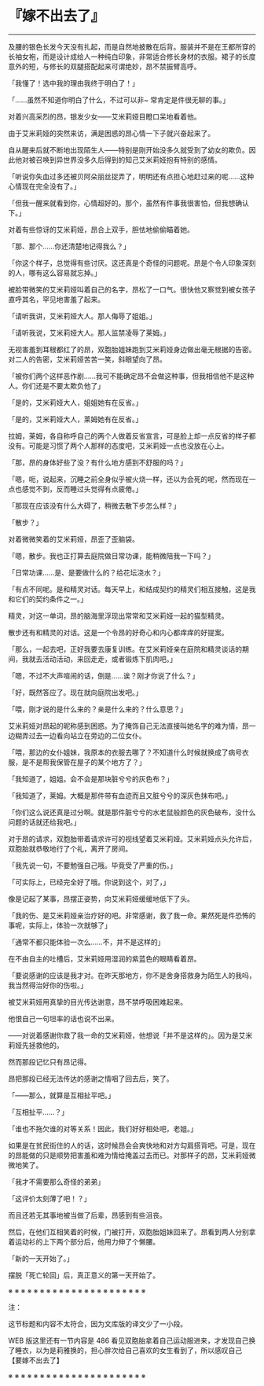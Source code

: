 # 『嫁不出去了』

------

及腰的银色长发今天没有扎起，而是自然地披散在后背。服装并不是在王都所穿的长袖女袍，而是设计成给人一种纯白印象，非常适合修长身材的衣服。裙子的长度意外的短，与修长的双腿搭配起来可谓绝妙，昂不禁振臂高呼。

「我懂了！选中我的理由我终于明白了！」

「……虽然不知道你明白了什么，不过可以非~ 常肯定是件很无聊的事。」

对着兴高采烈的昂，银发少女——艾米莉娅目瞪口呆地看着他。

由于艾米莉娅的突然来访，满是困惑的昂心情一下子就兴奋起来了。

自从醒来后就不断地出现陌生人——特别是刚开始没多久就受到了幼女的欺负。因此他对被召唤到异世界没多久后得到的知己艾米莉娅抱有特别的感情。

「听说你失血过多还被贝阿朵丽丝捉弄了，明明还有点担心地赶过来的呢……这种心情现在完全没有了。」

「但我一醒来就看到你，心情超好的。那个，虽然有件事我很害怕，但我想确认下。」

对着有些惊讶的艾米莉娅，昂合上双手，胆怯地偷偷瞄着她。

「那、那个……你还清楚地记得我么？」

「你这个样子，总觉得有些讨厌。这还真是个奇怪的问题呢。昂是个令人印象深刻的人，哪有这么容易就忘掉。」

被脸带微笑的艾米莉娅叫着自己的名字，昂松了一口气。很快他又察觉到被女孩子直呼其名，罕见地害羞了起来。

「请听我讲，艾米莉娅大人。那人侮辱了姐姐。」

「请听我说，艾米莉娅大人。那人监禁凌辱了莱姆。」

无视害羞到耳根都红了的昂，双胞胎姐妹跑到艾米莉娅身边做出毫无根据的告密。对二人的告密，艾米莉娅苦苦一笑，斜眼望向了昂。

「被你们两个这样恶作剧……我可不能确定昂不会做这种事，但我相信他不是这种人。你们还是不要太欺负他了」

「是的，艾米莉娅大人，姐姐她有在反省。」

「是的，艾米莉娅大人，莱姆她有在反省。」

拉姆，莱姆，各自称呼自己的两个人做着反省宣言，可是脸上却一点反省的样子都没有。可能是习惯了两个人那样的态度吧，艾米莉娅一点也没放在心上。

「那，昂的身体好些了没？有什么地方感到不舒服的吗？」

「嗯，呃，说起来，沉睡之前全身似乎被火烧一样，还以为会死的呢，然而现在一点也感觉不到，反而睡过头觉得有点疲倦。」

「那现在应该没有什么大碍了，稍微去散下步怎么样？」

「散步？」

对着微微笑着的艾米莉娅，昂歪了歪脑袋。

「嗯，散步。我也正打算去庭院做日常功课，能稍微陪我一下吗？」

「日常功课……是、是要做什么的？给花坛浇水？」

「有点不同呢。是和精灵对话。每天早上，和结成契约的精灵们相互接触，这是我和它们的契约条件之一。」

精灵，对这一单词，昂的脑海里浮现出常常和艾米莉娅一起的猫型精灵。

散步还有和精灵的对话。这是一个令昂的好奇心和内心都痒痒的好提案。

「那么，一起去吧，正好我要去康复训练。在艾米莉娅亲在庭院和精灵谈话的期间，我就去活动活动，来回走走，或者锻炼下肌肉吧。」

「嗯，不过不大声喧闹的话，倒是……诶？刚才你说了什么？」

「好，既然答应了。现在就向庭院出发吧。」

「喂，刚才说的是什么来的？亲是什么来的？什么意思？」

艾米莉娅对昂起的昵称感到困惑。为了掩饰自己无法直接叫她名字的难为情，昂一边糊弄过去一边看向站立在旁边的二位女仆。

「喂，那边的女仆姐妹，我原本的衣服去哪了？不知道什么时候就换成了病号衣服，是不是帮我保管在屋子的某个地方了？」

「我知道了，姐姐。会不会是那块脏兮兮的灰色布？」

「我知道了，莱姆。大概是那件带有血迹而且又脏兮兮的深灰色抹布吧。」

「你们这么说还真是过分啊。就是那件脏兮兮的水老鼠般颜色的灰色破布，没什么问题的话就还给我吧。」

对于昂的请求，双胞胎带着请求许可的视线望着艾米莉娅。艾米莉娅点头允许后，双胞胎就恭敬地行了个礼，离开了房间。

「我先说一句，不要勉强自己哦。毕竟受了严重的伤。」

「可实际上，已经完全好了哦。你说到这个，对了，」

像是记起了某事，昂摆正姿势，向艾米莉娅缓缓地低下了头。

「我的伤、是艾米莉娅亲治疗好的吧。非常感谢，救了我一命。果然死是件恐怖的事呢，实际上，体验一次就够了」

「通常不都只能体验一次么……不，并不是这样的」

在不由自主的吐槽后，艾米莉娅用湿润的紫蓝色的眼睛看着昂。

「要说感谢的应该是我才对。在昨天那地方，你不是舍身搭救身为陌生人的我吗，我当然得治好你的伤啦。」

被艾米莉娅用真挚的目光传达谢意，昂不禁呼吸困难起来。

他恨自己一句坦率的话也说不出来。

——对说着感谢你救了我一命的艾米莉娅，他想说「并不是这样的」。因为是艾米莉娅先拯救他的。

然而那段记忆只有昂记得。

昂把那段已经无法传达的感谢之情咽了回去后，笑了。

「——那么，就算是互相扯平吧。」

「互相扯平……？」

「谁也不拖欠谁的对等关系！因此，我们好好相处吧，老姐。」

如果是在贫民街住的人的话，这时候昂会会爽快地和对方勾肩搭背吧。可是，现在的昂能做的只是顺势把害羞和难为情给掩盖过去而已。对那样子的昂，艾米莉娅微微地笑了。

「我才不需要那么奇怪的弟弟」

「这评价太刻薄了吧！？」

而且还若无其事地被当做了后辈，昂感到有些沮丧。

然后，在他们互相笑着的时候，门被打开，双胞胎姐妹回来了。昂看到两人分别拿着运动衫的上下两个部分后，他用力伸了个懒腰。

「新的一天开始了。」

摆脱「死亡轮回」后，真正意义的第一天开始了。

※ ※ ※ ※ ※ ※ ※ ※ ※ ※ ※ ※ ※ ※ ※ ※ ※ ※ ※ ※ ※ ※

注：

这节标题和内容不太符合，因为文库版的译文少了一小段。

WEB 版这里还有一节内容是 486 看见双胞胎拿着自己运动服进来，才发现自己换了睡衣，以为是莉雅换的，担心胖次给自己喜欢的女生看到了，所以感叹自己 【要嫁不出去了】

※ ※ ※ ※ ※ ※ ※ ※ ※ ※ ※ ※ ※ ※ ※ ※ ※ ※ ※ ※ ※ ※

